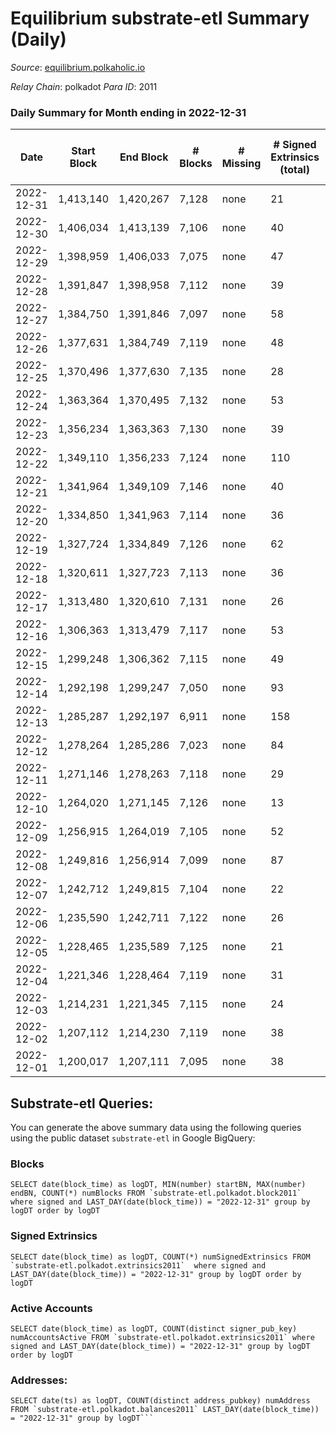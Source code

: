 # Equilibrium substrate-etl Summary (Daily)

_Source_: [equilibrium.polkaholic.io](https://equilibrium.polkaholic.io)

*Relay Chain*: polkadot
*Para ID*: 2011



### Daily Summary for Month ending in 2022-12-31


| Date | Start Block | End Block | # Blocks | # Missing | # Signed Extrinsics (total) | # Active Accounts | # Addresses with Balances | # Events | # Transfers | # XCM Transfers In | # XCM Transfers Out |
| ---- | ----------- | --------- | -------- | --------- | --------------------------- | ----------------- | ------------------------- | -------- | ----------- | ------------------ | ------------------- |
| 2022-12-31 | 1,413,140 | 1,420,267 | 7,128 | none | 21 | 18 |  | 207,214 |   | 1  |   |
| 2022-12-30 | 1,406,034 | 1,413,139 | 7,106 | none | 40 | 29 |  | 206,104 |   | 3  |   |
| 2022-12-29 | 1,398,959 | 1,406,033 | 7,075 | none | 47 | 31 |  | 204,413 |   | 8  |   |
| 2022-12-28 | 1,391,847 | 1,398,958 | 7,112 | none | 39 | 26 |  | 205,511 |   | 8  |   |
| 2022-12-27 | 1,384,750 | 1,391,846 | 7,097 | none | 58 | 43 |  | 204,798 |   | 24  |   |
| 2022-12-26 | 1,377,631 | 1,384,749 | 7,119 | none | 48 | 23 |  | 192,295 |   | 15  |   |
| 2022-12-25 | 1,370,496 | 1,377,630 | 7,135 | none | 28 | 18 |  | 172,754 |   | 4  |   |
| 2022-12-24 | 1,363,364 | 1,370,495 | 7,132 | none | 53 | 36 |  | 172,727 |   | 2  |   |
| 2022-12-23 | 1,356,234 | 1,363,363 | 7,130 | none | 39 | 29 |  | 172,588 |   | 4  |   |
| 2022-12-22 | 1,349,110 | 1,356,233 | 7,124 | none | 110 | 82 |  | 172,875 |   | 4  |   |
| 2022-12-21 | 1,341,964 | 1,349,109 | 7,146 | none | 40 | 22 |  | 173,467 |   | 2  |   |
| 2022-12-20 | 1,334,850 | 1,341,963 | 7,114 | none | 36 | 27 |  | 172,251 |   | 2  |   |
| 2022-12-19 | 1,327,724 | 1,334,849 | 7,126 | none | 62 | 30 |  | 163,851 |   | 6  |   |
| 2022-12-18 | 1,320,611 | 1,327,723 | 7,113 | none | 36 | 29 |  | 148,566 |   | 1  |   |
| 2022-12-17 | 1,313,480 | 1,320,610 | 7,131 | none | 26 | 20 |  | 148,898 |   | 2  |   |
| 2022-12-16 | 1,306,363 | 1,313,479 | 7,117 | none | 53 | 28 |  | 148,720 |   | 1  |   |
| 2022-12-15 | 1,299,248 | 1,306,362 | 7,115 | none | 49 | 26 |  | 148,621 |   | 6  |   |
| 2022-12-14 | 1,292,198 | 1,299,247 | 7,050 | none | 93 | 45 |  | 147,454 |   | 10  |   |
| 2022-12-13 | 1,285,287 | 1,292,197 | 6,911 | none | 158 | 92 |  | 144,627 |   | 11  |   |
| 2022-12-12 | 1,278,264 | 1,285,286 | 7,023 | none | 84 | 49 |  | 146,991 |   | 10  |   |
| 2022-12-11 | 1,271,146 | 1,278,263 | 7,118 | none | 29 | 26 |  | 148,675 |   |   |   |
| 2022-12-10 | 1,264,020 | 1,271,145 | 7,126 | none | 13 | 6 |  | 148,723 |   |   |   |
| 2022-12-09 | 1,256,915 | 1,264,019 | 7,105 | none | 52 | 25 |  | 148,589 |   | 2  |   |
| 2022-12-08 | 1,249,816 | 1,256,914 | 7,099 | none | 87 | 29 |  | 144,607 |   | 13  |   |
| 2022-12-07 | 1,242,712 | 1,249,815 | 7,104 | none | 22 | 21 |  | 138,860 |   | 2  |   |
| 2022-12-06 | 1,235,590 | 1,242,711 | 7,122 | none | 26 | 26 |  | 139,239 |   |   |   |
| 2022-12-05 | 1,228,465 | 1,235,589 | 7,125 | none | 21 | 19 |  | 138,653 |   |   |   |
| 2022-12-04 | 1,221,346 | 1,228,464 | 7,119 | none | 31 | 26 |  | 139,196 |   | 1  |   |
| 2022-12-03 | 1,214,231 | 1,221,345 | 7,115 | none | 24 | 21 |  | 139,095 |   |   |   |
| 2022-12-02 | 1,207,112 | 1,214,230 | 7,119 | none | 38 | 35 |  | 139,268 |   |   |   |
| 2022-12-01 | 1,200,017 | 1,207,111 | 7,095 | none | 38 | 30 |  | 138,760 |   |   |   |

## Substrate-etl Queries:
You can generate the above summary data using the following queries using the public dataset `substrate-etl` in Google BigQuery:


### Blocks
```
SELECT date(block_time) as logDT, MIN(number) startBN, MAX(number) endBN, COUNT(*) numBlocks FROM `substrate-etl.polkadot.block2011`  where signed and LAST_DAY(date(block_time)) = "2022-12-31" group by logDT order by logDT
```


### Signed Extrinsics
```
SELECT date(block_time) as logDT, COUNT(*) numSignedExtrinsics FROM `substrate-etl.polkadot.extrinsics2011`  where signed and LAST_DAY(date(block_time)) = "2022-12-31" group by logDT order by logDT
```


### Active Accounts
```
SELECT date(block_time) as logDT, COUNT(distinct signer_pub_key) numAccountsActive FROM `substrate-etl.polkadot.extrinsics2011` where signed and LAST_DAY(date(block_time)) = "2022-12-31" group by logDT order by logDT
```


### Addresses:
```
SELECT date(ts) as logDT, COUNT(distinct address_pubkey) numAddress FROM `substrate-etl.polkadot.balances2011` LAST_DAY(date(block_time)) = "2022-12-31" group by logDT```


